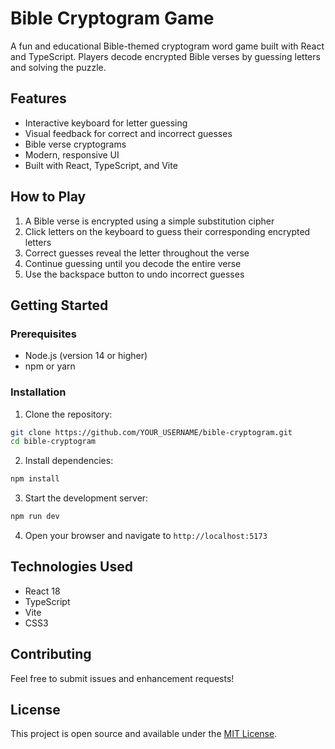 # Bible Cryptogram Game

A fun and educational Bible-themed cryptogram word game built with React and TypeScript. Players decode encrypted Bible verses by guessing letters and solving the puzzle.

## Features

- Interactive keyboard for letter guessing
- Visual feedback for correct and incorrect guesses
- Bible verse cryptograms
- Modern, responsive UI
- Built with React, TypeScript, and Vite

## How to Play

1. A Bible verse is encrypted using a simple substitution cipher
2. Click letters on the keyboard to guess their corresponding encrypted letters
3. Correct guesses reveal the letter throughout the verse
4. Continue guessing until you decode the entire verse
5. Use the backspace button to undo incorrect guesses

## Getting Started

### Prerequisites

- Node.js (version 14 or higher)
- npm or yarn

### Installation

1. Clone the repository:
```bash
git clone https://github.com/YOUR_USERNAME/bible-cryptogram.git
cd bible-cryptogram
```

2. Install dependencies:
```bash
npm install
```

3. Start the development server:
```bash
npm run dev
```

4. Open your browser and navigate to `http://localhost:5173`

## Technologies Used

- React 18
- TypeScript
- Vite
- CSS3

## Contributing

Feel free to submit issues and enhancement requests!

## License

This project is open source and available under the [MIT License](LICENSE).
